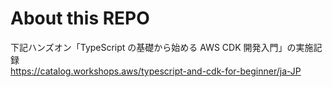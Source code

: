 # About this REPO
下記ハンズオン「TypeScript の基礎から始める AWS CDK 開発入門」の実施記録  
https://catalog.workshops.aws/typescript-and-cdk-for-beginner/ja-JP